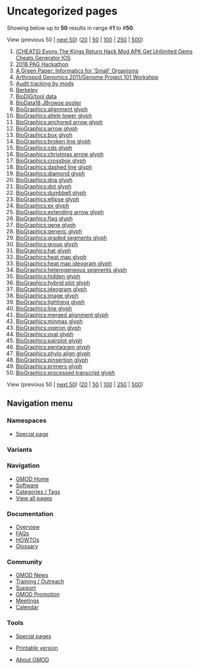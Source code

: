 



<span id="top"></span>




# <span dir="auto">Uncategorized pages</span>








Showing below up to **50** results in range \#**1** to \#**50**.

View (previous 50 \| <a
href="/mediawiki/index.php?title=Special%3AUncategorizedPages&amp;limit=50&amp;offset=50"
class="mw-nextlink" title="Next 50 results">next 50</a>) (<a
href="/mediawiki/index.php?title=Special%3AUncategorizedPages&amp;limit=20&amp;offset=0"
class="mw-numlink" title="Show 20 results per page">20</a> \| <a
href="/mediawiki/index.php?title=Special%3AUncategorizedPages&amp;limit=50&amp;offset=0"
class="mw-numlink" title="Show 50 results per page">50</a> \| <a
href="/mediawiki/index.php?title=Special%3AUncategorizedPages&amp;limit=100&amp;offset=0"
class="mw-numlink" title="Show 100 results per page">100</a> \| <a
href="/mediawiki/index.php?title=Special%3AUncategorizedPages&amp;limit=250&amp;offset=0"
class="mw-numlink" title="Show 250 results per page">250</a> \| <a
href="/mediawiki/index.php?title=Special%3AUncategorizedPages&amp;limit=500&amp;offset=0"
class="mw-numlink" title="Show 500 results per page">500</a>)

1.  [(CHEATS) Evony The Kings Return Hack Mod APK Get Unlimited Gems
    Cheats Generator
    IOS](/wiki/(CHEATS)_Evony_The_Kings_Return_Hack_Mod_APK_Get_Unlimited_Gems_Cheats_Generator_IOS "(CHEATS) Evony The Kings Return Hack Mod APK Get Unlimited Gems Cheats Generator IOS")
2.  [2018 PAG Hackathon](/wiki/2018_PAG_Hackathon "2018 PAG Hackathon")
3.  [A Green Paper: Informatics for 'Small'
    Organisms](/wiki/A_Green_Paper:_Informatics_for_%27Small%27_Organisms "A Green Paper: Informatics for 'Small' Organisms")
4.  [Arthropod Genomics 2011/Genome Project 101
    Workshop](/wiki/Arthropod_Genomics_2011/Genome_Project_101_Workshop "Arthropod Genomics 2011/Genome Project 101 Workshop")
5.  [Audit tracking by
    mods](/wiki/Audit_tracking_by_mods "Audit tracking by mods")
6.  [Berkeley](/wiki/Berkeley "Berkeley")
7.  [BioDIG/tool data](/wiki/BioDIG/tool_data "BioDIG/tool data")
8.  [BioData18 JBrowse
    poster](/wiki/BioData18_JBrowse_poster "BioData18 JBrowse poster")
9.  [BioGraphics:alignment
    glyph](/wiki/BioGraphics:alignment_glyph "BioGraphics:alignment glyph")
10. [BioGraphics:allele tower
    glyph](/wiki/BioGraphics:allele_tower_glyph "BioGraphics:allele tower glyph")
11. [BioGraphics:anchored arrow
    glyph](/wiki/BioGraphics:anchored_arrow_glyph "BioGraphics:anchored arrow glyph")
12. [BioGraphics:arrow
    glyph](/wiki/BioGraphics:arrow_glyph "BioGraphics:arrow glyph")
13. [BioGraphics:box
    glyph](/wiki/BioGraphics:box_glyph "BioGraphics:box glyph")
14. [BioGraphics:broken line
    glyph](/wiki/BioGraphics:broken_line_glyph "BioGraphics:broken line glyph")
15. [BioGraphics:cds
    glyph](/wiki/BioGraphics:cds_glyph "BioGraphics:cds glyph")
16. [BioGraphics:christmas arrow
    glyph](/wiki/BioGraphics:christmas_arrow_glyph "BioGraphics:christmas arrow glyph")
17. [BioGraphics:crossbox
    glyph](/wiki/BioGraphics:crossbox_glyph "BioGraphics:crossbox glyph")
18. [BioGraphics:dashed line
    glyph](/wiki/BioGraphics:dashed_line_glyph "BioGraphics:dashed line glyph")
19. [BioGraphics:diamond
    glyph](/wiki/BioGraphics:diamond_glyph "BioGraphics:diamond glyph")
20. [BioGraphics:dna
    glyph](/wiki/BioGraphics:dna_glyph "BioGraphics:dna glyph")
21. [BioGraphics:dot
    glyph](/wiki/BioGraphics:dot_glyph "BioGraphics:dot glyph")
22. [BioGraphics:dumbbell
    glyph](/wiki/BioGraphics:dumbbell_glyph "BioGraphics:dumbbell glyph")
23. [BioGraphics:ellipse
    glyph](/wiki/BioGraphics:ellipse_glyph "BioGraphics:ellipse glyph")
24. [BioGraphics:ex
    glyph](/wiki/BioGraphics:ex_glyph "BioGraphics:ex glyph")
25. [BioGraphics:extending arrow
    glyph](/wiki/BioGraphics:extending_arrow_glyph "BioGraphics:extending arrow glyph")
26. [BioGraphics:flag
    glyph](/wiki/BioGraphics:flag_glyph "BioGraphics:flag glyph")
27. [BioGraphics:gene
    glyph](/wiki/BioGraphics:gene_glyph "BioGraphics:gene glyph")
28. [BioGraphics:generic
    glyph](/wiki/BioGraphics:generic_glyph "BioGraphics:generic glyph")
29. [BioGraphics:graded segments
    glyph](/wiki/BioGraphics:graded_segments_glyph "BioGraphics:graded segments glyph")
30. [BioGraphics:group
    glyph](/wiki/BioGraphics:group_glyph "BioGraphics:group glyph")
31. [BioGraphics:hat
    glyph](/wiki/BioGraphics:hat_glyph "BioGraphics:hat glyph")
32. [BioGraphics:heat map
    glyph](/wiki/BioGraphics:heat_map_glyph "BioGraphics:heat map glyph")
33. [BioGraphics:heat map ideogram
    glyph](/wiki/BioGraphics:heat_map_ideogram_glyph "BioGraphics:heat map ideogram glyph")
34. [BioGraphics:heterogeneous segments
    glyph](/wiki/BioGraphics:heterogeneous_segments_glyph "BioGraphics:heterogeneous segments glyph")
35. [BioGraphics:hidden
    glyph](/wiki/BioGraphics:hidden_glyph "BioGraphics:hidden glyph")
36. [BioGraphics:hybrid plot
    glyph](/wiki/BioGraphics:hybrid_plot_glyph "BioGraphics:hybrid plot glyph")
37. [BioGraphics:ideogram
    glyph](/wiki/BioGraphics:ideogram_glyph "BioGraphics:ideogram glyph")
38. [BioGraphics:image
    glyph](/wiki/BioGraphics:image_glyph "BioGraphics:image glyph")
39. [BioGraphics:lightning
    glyph](/wiki/BioGraphics:lightning_glyph "BioGraphics:lightning glyph")
40. [BioGraphics:line
    glyph](/wiki/BioGraphics:line_glyph "BioGraphics:line glyph")
41. [BioGraphics:merged alignment
    glyph](/wiki/BioGraphics:merged_alignment_glyph "BioGraphics:merged alignment glyph")
42. [BioGraphics:minmax
    glyph](/wiki/BioGraphics:minmax_glyph "BioGraphics:minmax glyph")
43. [BioGraphics:operon
    glyph](/wiki/BioGraphics:operon_glyph "BioGraphics:operon glyph")
44. [BioGraphics:oval
    glyph](/wiki/BioGraphics:oval_glyph "BioGraphics:oval glyph")
45. [BioGraphics:pairplot
    glyph](/wiki/BioGraphics:pairplot_glyph "BioGraphics:pairplot glyph")
46. [BioGraphics:pentagram
    glyph](/wiki/BioGraphics:pentagram_glyph "BioGraphics:pentagram glyph")
47. [BioGraphics:phylo align
    glyph](/wiki/BioGraphics:phylo_align_glyph "BioGraphics:phylo align glyph")
48. [BioGraphics:pinsertion
    glyph](/wiki/BioGraphics:pinsertion_glyph "BioGraphics:pinsertion glyph")
49. [BioGraphics:primers
    glyph](/wiki/BioGraphics:primers_glyph "BioGraphics:primers glyph")
50. [BioGraphics:processed transcript
    glyph](/wiki/BioGraphics:processed_transcript_glyph "BioGraphics:processed transcript glyph")

View (previous 50 \| <a
href="/mediawiki/index.php?title=Special%3AUncategorizedPages&amp;limit=50&amp;offset=50"
class="mw-nextlink" title="Next 50 results">next 50</a>) (<a
href="/mediawiki/index.php?title=Special%3AUncategorizedPages&amp;limit=20&amp;offset=0"
class="mw-numlink" title="Show 20 results per page">20</a> \| <a
href="/mediawiki/index.php?title=Special%3AUncategorizedPages&amp;limit=50&amp;offset=0"
class="mw-numlink" title="Show 50 results per page">50</a> \| <a
href="/mediawiki/index.php?title=Special%3AUncategorizedPages&amp;limit=100&amp;offset=0"
class="mw-numlink" title="Show 100 results per page">100</a> \| <a
href="/mediawiki/index.php?title=Special%3AUncategorizedPages&amp;limit=250&amp;offset=0"
class="mw-numlink" title="Show 250 results per page">250</a> \| <a
href="/mediawiki/index.php?title=Special%3AUncategorizedPages&amp;limit=500&amp;offset=0"
class="mw-numlink" title="Show 500 results per page">500</a>)







## Navigation menu



### Namespaces

- <span id="ca-nstab-special">[Special
  page](/wiki/Special%3AUncategorizedPages "This is a special page, you cannot edit the page itself")</span>


### 

### Variants[](#)









<a href="/wiki/Main_Page"
style="background-image: url(http://gmod.org/images/GMOD-cogs.png);"
title="Visit the main page"></a>


### Navigation



- <span id="n-GMOD-Home">[GMOD Home](/wiki/Main_Page)</span>
- <span id="n-Software">[Software](/wiki/GMOD_Components)</span>
- <span id="n-Categories-.2F-Tags">[Categories /
  Tags](/wiki/Categories)</span>
- <span id="n-View-all-pages">[View all
  pages](/wiki/Special:AllPages)</span>




### Documentation



- <span id="n-Overview">[Overview](/wiki/Overview)</span>
- <span id="n-FAQs">[FAQs](/wiki/Category%3AFAQ)</span>
- <span id="n-HOWTOs">[HOWTOs](/wiki/Category%3AHOWTO)</span>
- <span id="n-Glossary">[Glossary](/wiki/Glossary)</span>




### Community



- <span id="n-GMOD-News">[GMOD News](/wiki/GMOD_News)</span>
- <span id="n-Training-.2F-Outreach">[Training /
  Outreach](/wiki/Training_and_Outreach)</span>
- <span id="n-Support">[Support](/wiki/Support)</span>
- <span id="n-GMOD-Promotion">[GMOD
  Promotion](/wiki/GMOD_Promotion)</span>
- <span id="n-Meetings">[Meetings](/wiki/Meetings)</span>
- <span id="n-Calendar">[Calendar](/wiki/Calendar)</span>




### Tools



- <span id="t-specialpages"><a href="/wiki/Special%3ASpecialPages" accesskey="q"
  title="A list of all special pages [q]">Special pages</a></span>
- <span id="t-print"><a
  href="/mediawiki/index.php?title=Special%3AUncategorizedPages&amp;printable=yes"
  rel="alternate" accesskey="p"
  title="Printable version of this page [p]">Printable version</a></span>





- <span id="footer-places-about">[About
  GMOD](/wiki/GMOD%3AAbout "GMOD%3AAbout")</span>

<!-- -->




